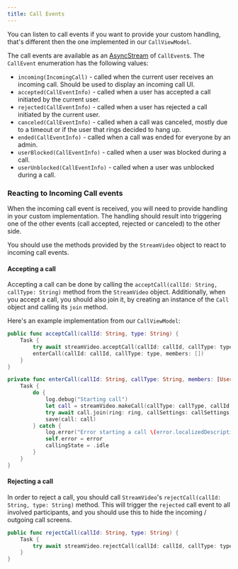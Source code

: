 ```yaml
---
title: Call Events
---
```


You can listen to call events if you want to provide your custom handling, that's different then the one implemented in our `CallViewModel`.

The call events are available as an [AsyncStream](https://developer.apple.com/documentation/swift/asyncstream) of `CallEvent`s. The `CallEvent` enumeration has the following values:
- `incoming(IncomingCall)` - called when the current user receives an incoming call. Should be used to display an incoming call UI.
- `accepted(CallEventInfo)` - called when a user has accepted a call initiated by the current user.
- `rejected(CallEventInfo)` - called when a user has rejected a call initiated by the current user.
- `canceled(CallEventInfo)` - called when a call was canceled, mostly due to a timeout or if the user that rings decided to hang up.
- `ended(CallEventInfo)` - called when a call was ended for everyone by an admin.
- `userBlocked(CallEventInfo)` - called when a user was blocked during a call.
- `userUnblocked(CallEventInfo)` - called when a user was unblocked during a call.

### Reacting to Incoming Call events

When the incoming call event is received, you will need to provide handling in your custom implementation. The handling should result into triggering one of the other events (call accepted, rejected or canceled) to the other side.

You should use the methods provided by the `StreamVideo` object to react to incoming call events. 

#### Accepting a call

Accepting a call can be done by calling the `acceptCall(callId: String, callType: String)` method from the `StreamVideo` object. Additionally, when you accept a call, you should also join it, by creating an instance of the `Call` object and calling its `join` method.

Here's an example implementation from our `CallViewModel`:

```swift
public func acceptCall(callId: String, type: String) {
    Task {
        try await streamVideo.acceptCall(callId: callId, callType: type)
        enterCall(callId: callId, callType: type, members: [])
    }
}

private func enterCall(callId: String, callType: String, members: [User], ring: Bool = false) {
    Task {
        do {
            log.debug("Starting call")
            let call = streamVideo.makeCall(callType: callType, callId: callId, members: members)
            try await call.join(ring: ring, callSettings: callSettings)
            save(call: call)
        } catch {
            log.error("Error starting a call \(error.localizedDescription)")
            self.error = error
            callingState = .idle
        }
    }
}
```

#### Rejecting a call

In order to reject a call, you should call `StreamVideo`'s `rejectCall(callId: String, type: String)` method. This will trigger the `rejected` call event to all involved participants, and you should use this to hide the incoming / outgoing call screens.

```swift
public func rejectCall(callId: String, type: String) {
    Task {
        try await streamVideo.rejectCall(callId: callId, callType: type)
    }
}
```
